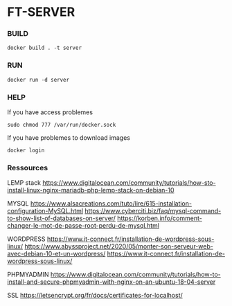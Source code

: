 # FT-SERVER

### BUILD
```
docker build . -t server
```

### RUN

```shell
docker run -d server
```

### HELP
If you have access problemes

```shell
sudo chmod 777 /var/run/docker.sock
```

If you have problemes to download images

```shell
docker login
```

### Ressources

LEMP stack
https://www.digitalocean.com/community/tutorials/how-sto-install-linux-nginx-mariadb-php-lemp-stack-on-debian-10

MYSQL
https://www.alsacreations.com/tuto/lire/615-installation-configuration-MySQL.html
https://www.cyberciti.biz/faq/mysql-command-to-show-list-of-databases-on-server/
https://korben.info/comment-changer-le-mot-de-passe-root-perdu-de-mysql.html

WORDPRESS
https://www.it-connect.fr/installation-de-wordpress-sous-linux/
https://www.abyssproject.net/2020/05/monter-son-serveur-web-avec-debian-10-et-un-wordpress/
https://www.it-connect.fr/installation-de-wordpress-sous-linux/

PHPMYADMIN
https://www.digitalocean.com/community/tutorials/how-to-install-and-secure-phpmyadmin-with-nginx-on-an-ubuntu-18-04-server

SSL
https://letsencrypt.org/fr/docs/certificates-for-localhost/